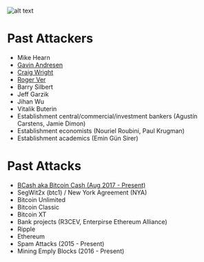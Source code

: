 <!-- TITLE: Darkside Bitcoin -->
<!-- SUBTITLE: Keeping track of attacks against bitcoin and those behind them -->

![alt text](http://res.cloudinary.com/doohickey/image/upload/v1517938258/darkside_folks_g83unk.png "Star Wars Characters")

# Past Attackers

* Mike Hearn
* [Gavin Andresen](https://darksidebtc.com/gavin-andresen)
* [Craig Wright](https://darksidebtc.com/craig-wright)
* [Roger Ver](https://darksidebtc.com/roger-ver)
* Barry Silbert
* Jeff Garzik
* Jihan Wu
* Vitalik Buterin
* Establishment central/commercial/investment bankers (Agustín Carstens, Jamie Dimon)
* Establishment economists (Nouriel Roubini, Paul Krugman)
* Establishment academics (Emin Gün Sirer)

# Past Attacks

* [BCash aka Bitcoin Cash (Aug 2017 - Present)](https://darksidebtc.com/bcash)
* SegWit2x (btc1) / New York Agreement (NYA)
* Bitcoin Unlimited
* Bitcoin Classic
* Bitcoin XT
* Bank projects (R3CEV, Enterpirse Ethereum Alliance)
* Ripple
* Ethereum
* Spam Attacks (2015 - Present) 
* Mining Emply Blocks (2016 - Present) 